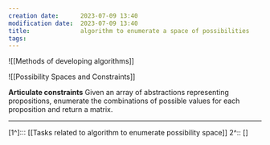 ```yaml
---
creation date:		2023-07-09 13:40
modification date:	2023-07-09 13:40
title: 				algorithm to enumerate a space of possibilities
tags:
---
```

![[Methods of developing algorithms]]

![[Possibility Spaces and Constraints]]

**Articulate constraints**
Given an array of abstractions representing propositions, enumerate the combinations of  possible values for each proposition and return a matrix.

****
[1^]::: [[Tasks related to algorithm to enumerate possibility space]]
2^:: []